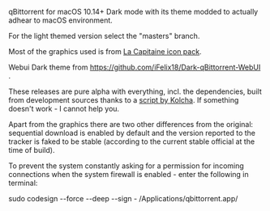 qBittorrent for macOS 10.14+ Dark mode with its theme modded to actually adhear to macOS environment.

For the light themed version select the "masters" branch.

Most of the graphics used is from [La Capitaine icon pack](https://github.com/keeferrourke/la-capitaine-icon-theme).

Webui Dark theme from https://github.com/iFelix18/Dark-qBittorrent-WebUI .

These releases are pure alpha with everything, incl. the dependencies, built from development sources thanks to a [script by Kolcha](https://gist.github.com/Kolcha/3ccd533123b773ba110b8fd778b1c2bf). If something doesn't work - I cannot help you.

Apart from the graphics there are two other differences from the original: sequential download is enabled by default and the version reported to the tracker is faked to be stable (according to the current stable official at the time of build).

To prevent the system constantly asking for a permission for incoming connections when the system firewall is enabled - enter the following in terminal:

sudo codesign --force --deep --sign - /Applications/qbittorrent.app/
